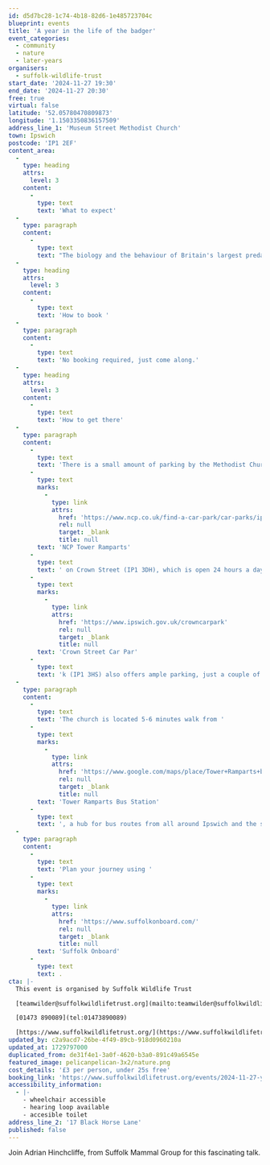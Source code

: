 ```yaml
---
id: d5d7bc28-1c74-4b18-82d6-1e485723704c
blueprint: events
title: 'A year in the life of the badger'
event_categories:
  - community
  - nature
  - later-years
organisers:
  - suffolk-wildlife-trust
start_date: '2024-11-27 19:30'
end_date: '2024-11-27 20:30'
free: true
virtual: false
latitude: '52.05780470809873'
longitude: '1.1503350836157509'
address_line_1: 'Museum Street Methodist Church'
town: Ipswich
postcode: 'IP1 2EF'
content_area:
  -
    type: heading
    attrs:
      level: 3
    content:
      -
        type: text
        text: 'What to expect'
  -
    type: paragraph
    content:
      -
        type: text
        text: "The biology and the behaviour of Britain's largest predatory land mammal.\_ Although legally protected in Suffolk, it still faces many threats to its existence."
  -
    type: heading
    attrs:
      level: 3
    content:
      -
        type: text
        text: 'How to book '
  -
    type: paragraph
    content:
      -
        type: text
        text: 'No booking required, just come along.'
  -
    type: heading
    attrs:
      level: 3
    content:
      -
        type: text
        text: 'How to get there'
  -
    type: paragraph
    content:
      -
        type: text
        text: 'There is a small amount of parking by the Methodist Church. The closest public car park is '
      -
        type: text
        marks:
          -
            type: link
            attrs:
              href: 'https://www.ncp.co.uk/find-a-car-park/car-parks/ipswich-tower-ramparts/'
              rel: null
              target: _blank
              title: null
        text: 'NCP Tower Ramparts'
      -
        type: text
        text: ' on Crown Street (IP1 3DH), which is open 24 hours a day, Monday to Sunday.  The council-run '
      -
        type: text
        marks:
          -
            type: link
            attrs:
              href: 'https://www.ipswich.gov.uk/crowncarpark'
              rel: null
              target: _blank
              title: null
        text: 'Crown Street Car Par'
      -
        type: text
        text: 'k (IP1 3HS) also offers ample parking, just a couple of minutes walk away, and is open from 8am until 6.30pm (with a later closing time of 11.30pm on Friday and Saturday). '
  -
    type: paragraph
    content:
      -
        type: text
        text: 'The church is located 5-6 minutes walk from '
      -
        type: text
        marks:
          -
            type: link
            attrs:
              href: 'https://www.google.com/maps/place/Tower+Ramparts+bus+station/@52.0593409,1.1498441,17z/data=!3m1!4b1!4m6!3m5!1s0x47d9a1d34396d717:0xe270c06e32b8a13f!8m2!3d52.059341!4d1.154715!16s%2Fg%2F1q67cvcv8?entry=ttu'
              rel: null
              target: _blank
              title: null
        text: 'Tower Ramparts Bus Station'
      -
        type: text
        text: ', a hub for bus routes from all around Ipswich and the surrounding areas.'
  -
    type: paragraph
    content:
      -
        type: text
        text: 'Plan your journey using '
      -
        type: text
        marks:
          -
            type: link
            attrs:
              href: 'https://www.suffolkonboard.com/'
              rel: null
              target: _blank
              title: null
        text: 'Suffolk Onboard'
      -
        type: text
        text: .
cta: |-
  This event is organised by Suffolk Wildlife Trust

  [teamwilder@suffolkwildlifetrust.org](mailto:teamwilder@suffolkwildlifetrust.org)

  [01473 890089](tel:01473890089)

  [https://www.suffolkwildlifetrust.org/](https://www.suffolkwildlifetrust.org/)
updated_by: c2a9acd7-26be-4f49-89cb-918d0960210a
updated_at: 1729797000
duplicated_from: de31f4e1-3a0f-4620-b3a0-891c49a6545e
featured_image: pelicanpelican-3x2/nature.png
cost_details: '£3 per person, under 25s free'
booking_link: 'https://www.suffolkwildlifetrust.org/events/2024-11-27-year-life-badger'
accessibility_information:
  - |-
    - wheelchair accessible
    - hearing loop available
    - accesible toilet
address_line_2: '17 Black Horse Lane'
published: false
---
```

Join Adrian Hinchcliffe, from Suffolk Mammal Group for this fascinating talk.
